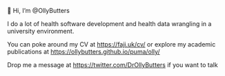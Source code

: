 👋 Hi, I’m @OllyButters

I do a lot of health software development and health data wrangling in a university environment. 

You can poke around my CV at https://faji.uk/cv/ or explore my academic publications at https://ollybutters.github.io/puma/olly/

Drop me a message at https://twitter.com/DrOllyButters  if you want to talk
